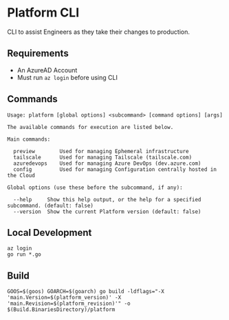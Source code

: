 
# Platform CLI 
CLI to assist Engineers as they take their changes to production. 

## Requirements
* An AzureAD Account
* Must run `az login` before using CLI

## Commands
```
Usage: platform [global options] <subcommand> [command options] [args]
  
The available commands for execution are listed below.

Main commands:

  preview        Used for managing Ephemeral infrastructure
  tailscale      Used for managing Tailscale (tailscale.com)
  azuredevops    Used for managing Azure DevOps (dev.azure.com)
  config         Used for managing Configuration centrally hosted in the Cloud

Global options (use these before the subcommand, if any):

  --help     Show this help output, or the help for a specified subcommand. (default: false) 
  --version  Show the current Platform version (default: false)
```

## Local Development

```
az login
go run *.go
```

## Build

```
GOOS=$(goos) GOARCH=$(goarch) go build -ldflags="-X 'main.Version=$(platform_version)' -X 'main.Revision=$(platform_revision)'" -o $(Build.BinariesDirectory)/platform
```
